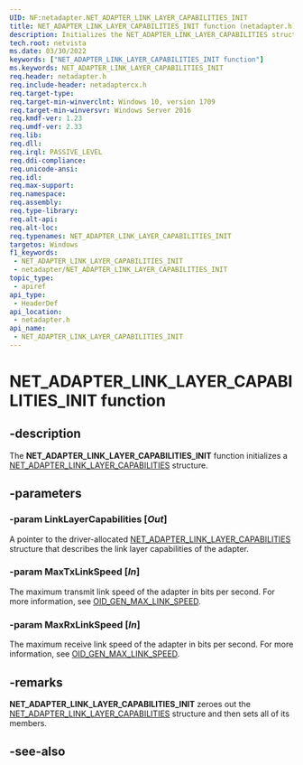 ```yaml
---
UID: NF:netadapter.NET_ADAPTER_LINK_LAYER_CAPABILITIES_INIT
title: NET_ADAPTER_LINK_LAYER_CAPABILITIES_INIT function (netadapter.h)
description: Initializes the NET_ADAPTER_LINK_LAYER_CAPABILITIES structure.
tech.root: netvista
ms.date: 03/30/2022
keywords: ["NET_ADAPTER_LINK_LAYER_CAPABILITIES_INIT function"]
ms.keywords: NET_ADAPTER_LINK_LAYER_CAPABILITIES_INIT
req.header: netadapter.h
req.include-header: netadaptercx.h
req.target-type: 
req.target-min-winverclnt: Windows 10, version 1709
req.target-min-winversvr: Windows Server 2016
req.kmdf-ver: 1.23
req.umdf-ver: 2.33 
req.lib: 
req.dll: 
req.irql: PASSIVE_LEVEL
req.ddi-compliance: 
req.unicode-ansi: 
req.idl: 
req.max-support: 
req.namespace: 
req.assembly: 
req.type-library: 
req.alt-api: 
req.alt-loc: 
req.typenames: NET_ADAPTER_LINK_LAYER_CAPABILITIES_INIT
targetos: Windows
f1_keywords:
 - NET_ADAPTER_LINK_LAYER_CAPABILITIES_INIT
 - netadapter/NET_ADAPTER_LINK_LAYER_CAPABILITIES_INIT
topic_type:
 - apiref
api_type:
 - HeaderDef
api_location:
 - netadapter.h
api_name:
 - NET_ADAPTER_LINK_LAYER_CAPABILITIES_INIT
---
```


# NET_ADAPTER_LINK_LAYER_CAPABILITIES_INIT function


## -description

The **NET_ADAPTER_LINK_LAYER_CAPABILITIES_INIT** function initializes a [NET_ADAPTER_LINK_LAYER_CAPABILITIES](ns-netadapter-_net_adapter_link_layer_capabilities.md) structure.

## -parameters

### -param LinkLayerCapabilities [_Out_]

A pointer to the driver-allocated [NET_ADAPTER_LINK_LAYER_CAPABILITIES](ns-netadapter-_net_adapter_link_layer_capabilities.md) structure that describes the link layer capabilities of the adapter.

### -param MaxTxLinkSpeed [_In_]

The maximum transmit link speed of the adapter in bits per second. For more information, see [OID_GEN_MAX_LINK_SPEED](/windows-hardware/drivers/network/oid-gen-max-link-speed).

### -param MaxRxLinkSpeed [_In_]

The maximum receive link speed of the adapter in bits per second. For more information, see [OID_GEN_MAX_LINK_SPEED](/windows-hardware/drivers/network/oid-gen-max-link-speed).

## -remarks

**NET_ADAPTER_LINK_LAYER_CAPABILITIES_INIT** zeroes out the [NET_ADAPTER_LINK_LAYER_CAPABILITIES](ns-netadapter-_net_adapter_link_layer_capabilities.md) structure and then sets all of its members.

## -see-also
